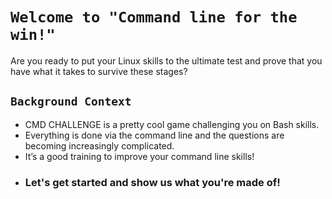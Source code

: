 # `Welcome to "Command line for the win!"`
Are you ready to put your Linux skills to the ultimate test and prove that you have what it takes to survive these stages? 

## `Background Context`
- CMD CHALLENGE is a pretty cool game challenging you on Bash skills.
- Everything is done via the command line and the questions are becoming increasingly complicated.
- It’s a good training to improve your command line skills!
- ### Let's get started and show us what you're made of!
